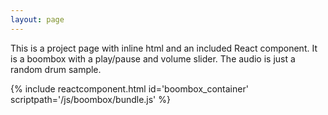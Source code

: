 ```yaml
---
layout: page
---
```


This is a project page with inline html and an included React component. It is a boombox with a play/pause and volume
slider. The audio is just a random drum sample.


<audio src="/assets/audio/lazertom.wav" crossorigin="anonymous"></audio>

{% include reactcomponent.html id='boombox_container' scriptpath='/js/boombox/bundle.js' %}
